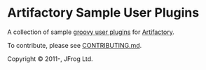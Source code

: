 Artifactory Sample User Plugins
===============================


A collection of sample [groovy user plugins] for [Artifactory].

To contribute, please see [CONTRIBUTING.md](CONTRIBUTING.md).

Copyright &copy; 2011-, JFrog Ltd.

[Artifactory]: http://artifactory.jfrog.org

[groovy user plugins]: http://wiki.jfrog.org/confluence/display/RTF/User+Plugins






